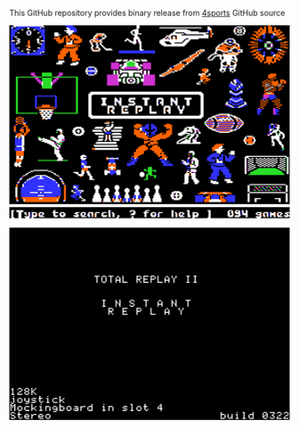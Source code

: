 This GitHub repository provides binary release from [4sports](https://github.com/a2-4am/4sports) GitHub source

![Instant Replay Cover](https://github.com/appleiifanclub/a2-4am_4sports_bin/blob/226bc8afe5bf47cd3cb462b37719abfe5165f3c0/image/Instant%20Replay%20cover.png?raw=true)

![Instant Replay build 322](https://github.com/appleiifanclub/a2-4am_4sports_bin/blob/f2cf582a5358071c6a39c78686f15743d33ea5e8/image/Instant%20Replay%20build%20322.png?raw=true)

